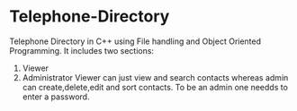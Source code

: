 # Telephone-Directory
Telephone Directory in C++ using File handling and Object Oriented Programming.
It includes two sections:
1. Viewer
2. Administrator
Viewer can just view and search contacts whereas admin can create,delete,edit and sort contacts.
To be an admin one needds to enter a password.
